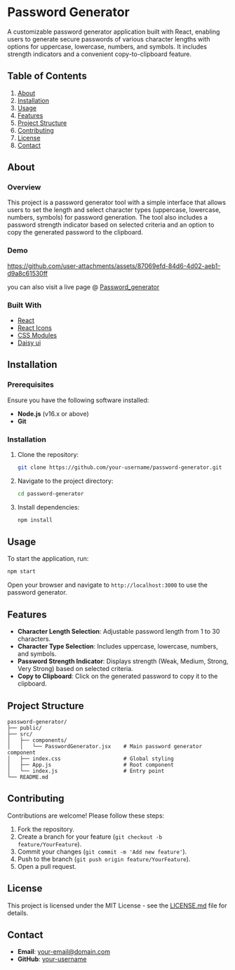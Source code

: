 # Password Generator

A customizable password generator application built with React, enabling users to generate secure passwords of various character lengths with options for uppercase, lowercase, numbers, and symbols. It includes strength indicators and a convenient copy-to-clipboard feature.

## Table of Contents

1. [About](#about)
2. [Installation](#installation)
3. [Usage](#usage)
4. [Features](#features)
5. [Project Structure](#project-structure)
6. [Contributing](#contributing)
7. [License](#license)
8. [Contact](#contact)

## About

### Overview

This project is a password generator tool with a simple interface that allows users to set the length and select character types (uppercase, lowercase, numbers, symbols) for password generation. The tool also includes a password strength indicator based on selected criteria and an option to copy the generated password to the clipboard.

### Demo

https://github.com/user-attachments/assets/87069efd-84d6-4d02-aeb1-d9a8c61530ff

you can also visit a live page @ [Password_generator](https://password-generator-peach-tau.vercel.app/)

### Built With

- [React](https://reactjs.org/)
- [React Icons](https://react-icons.github.io/react-icons/)
- [CSS Modules](https://github.com/css-modules/css-modules)
- [Daisy ui]([https://github.com/css-modules/css-modules](https://daisyui.com/))

## Installation

### Prerequisites

Ensure you have the following software installed:
- **Node.js** (v16.x or above)
- **Git**

### Installation

1. Clone the repository:
   ```bash
   git clone https://github.com/your-username/password-generator.git
   ```

2. Navigate to the project directory:
   ```bash
   cd password-generator
   ```

3. Install dependencies:
   ```bash
   npm install
   ```

## Usage

To start the application, run:
```bash
npm start
```

Open your browser and navigate to `http://localhost:3000` to use the password generator.

## Features

- **Character Length Selection**: Adjustable password length from 1 to 30 characters.
- **Character Type Selection**: Includes uppercase, lowercase, numbers, and symbols.
- **Password Strength Indicator**: Displays strength (Weak, Medium, Strong, Very Strong) based on selected criteria.
- **Copy to Clipboard**: Click on the generated password to copy it to the clipboard.

## Project Structure

```
password-generator/
├── public/
├── src/
│   ├── components/
│   │   └── PasswordGenerator.jsx    # Main password generator component
│   ├── index.css                    # Global styling
│   ├── App.js                       # Root component
│   └── index.js                     # Entry point
└── README.md
```

## Contributing

Contributions are welcome! Please follow these steps:
1. Fork the repository.
2. Create a branch for your feature (`git checkout -b feature/YourFeature`).
3. Commit your changes (`git commit -m 'Add new feature'`).
4. Push to the branch (`git push origin feature/YourFeature`).
5. Open a pull request.

## License

This project is licensed under the MIT License - see the [LICENSE.md](LICENSE.md) file for details.

## Contact

- **Email**: [your-email@domain.com](mailto:your-email@domain.com)
- **GitHub**: [your-username](https://github.com/your-username)
